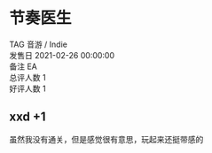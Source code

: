 



# 节奏医生
  
TAG 音游 / Indie  
发售日 2021-02-26 00:00:00  
备注 EA  
总评人数 1  
好评人数 1
## xxd +1


虽然我没有通关，但是感觉很有意思，玩起来还挺带感的